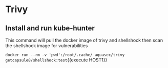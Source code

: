 # Trivy

## Install and run kube-hunter
This command will pull the docker image of trivy and shellshock then scan the shellshock image for vulnerabilities

`docker run --rm -v 'pwd':/root/.cache/ aquasec/trivy getcapsule8/shellshock:test`{{execute HOST1}}
